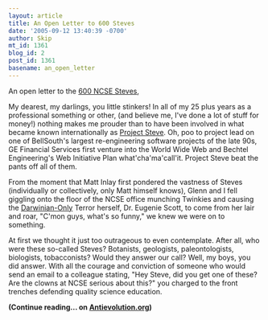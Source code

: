 ```yaml
---
layout: article
title: An Open Letter to 600 Steves
date: '2005-09-12 13:40:39 -0700'
author: Skip
mt_id: 1361
blog_id: 2
post_id: 1361
basename: an_open_letter
---
```

An open letter to the [600 NCSE Steves](http://www.ncseweb.org/resources/articles/3541_project_steve_2_16_2003.asp),

My dearest, my darlings, you little stinkers! In all of my 25 plus years as a professional something or other, (and believe me, I've done a lot of stuff for money!) nothing makes me prouder than to have been involved in what became known internationally as [Project Steve](http://www.ncseweb.org/resources/articles/3541_project_steve_2_16_2003.asp). Oh, poo to project lead on one of BellSouth's largest re-engineering software projects of the late 90s, GE Financial Services first venture into the World Wide Web and Bechtel Engineering's Web Initiative Plan what'cha'ma'call'it. Project Steve beat the pants off all of them. 

From the moment that Matt Inlay first pondered the vastness of Steves (individually or collectively, only Matt himself knows), Glenn and I fell giggling onto the floor of the NCSE office munching Twinkies and causing the [Darwinian-Only](http://www.cafepress.com/aus_ed/829041) Terror herself, Dr. Eugenie Scott, to come from her lair and roar, "C'mon guys, what's so funny," we knew we were on to something.

At first we thought it just too outrageous to even contemplate. After all, who were these so-called Steves? Botanists, geologists, paleontologists, biologists, tobacconists? Would they answer our call? Well, my boys, you did answer. With all the courage and conviction of someone who would send an email to a colleague stating, "Hey Steve, did you get one of these? Are the clowns at NCSE serious about this?" you charged to the front trenches defending quality science education.

**(Continue reading... on [Antievolution.org](http://www2.antievolution.org/cs/node/79))**
